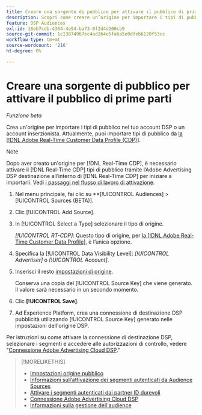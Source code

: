 ```yaml
---
title: Creare una sorgente di pubblico per attivare il pubblico di prime parti
description: Scopri come creare un’origine per importare i tipi di pubblico nel tuo account o in un account inserzionista.
feature: DSP Audiences
exl-id: 16eb7cdb-4364-4e94-ba73-0f2d4d200cb9
source-git-commit: 1c13874967ec4ad264e5fa6a5e0dfeb6120f53cc
workflow-type: tm+mt
source-wordcount: '216'
ht-degree: 0%

---
```


# Creare una sorgente di pubblico per attivare il pubblico di prime parti

*Funzione beta*

<!-- Will this remain for admin users/Adobe account teams only? -->

Crea un&#39;origine per importare i tipi di pubblico nel tuo account DSP o un account inserzionista. Attualmente, puoi importare tipi di pubblico da [la [!DNL Adobe Real-Time Customer Data Profile (CDP)]](https://experienceleague.adobe.com/docs/experience-platform/rtcdp/overview.html).

>[!NOTE]
>
>Dopo aver creato un&#39;origine per [!DNL Real-Time CDP], è necessario attivare il [!DNL Real-Time CDP] tipi di pubblico tramite l’Adobe Advertising DSP destinazione all’interno di [!DNL Real-Time CDP] per iniziare a importarli. Vedi [i passaggi nel flusso di lavoro di attivazione](source-about.md#workflow-sources).

1. Nel menu principale, fai clic su **[!UICONTROL Audiences] > [!UICONTROL Sources (BETA)].

1. Clic [!UICONTROL Add Source].

1. In [!UICONTROL Select a Type] selezionare il tipo di origine.

   *[!UICONTROL RT-CDP]*: Questo tipo di origine, per [la [!DNL Adobe Real-Time Customer Data Profile]](source-about.md), è l’unica opzione.

1. Specifica la [!UICONTROL Data Visibility Level]: *[!UICONTROL Advertiser]* o *[!UICONTROL Account]*.

1. Inserisci il resto [impostazioni di origine](source-settings.md).

   Conserva una copia del [!UICONTROL Source Key] che viene generato. Il valore sarà necessario in un secondo momento.

1. Clic **[!UICONTROL Save]**.

1. Ad Experience Platform, crea una connessione di destinazione DSP pubblicità utilizzando [!UICONTROL Source Key] generato nelle impostazioni dell&#39;origine DSP.

Per istruzioni su come attivare la connessione di destinazione DSP, selezionare i segmenti e accedere alle autorizzazioni di controllo, vedere &quot;[Connessione Adobe Advertising Cloud DSP](https://experienceleague.adobe.com/docs/experience-platform/destinations/catalog/advertising/adobe-advertising-cloud-connection.html).&quot;

>[!MORELIKETHIS]
>
>* [Impostazioni origine pubblico](source-settings.md)
>* [Informazioni sull’attivazione dei segmenti autenticati da Audience Sources](source-about.md)
>* [Attivare i segmenti autenticati dai partner ID durevoli](source-durable-id.md)<!-- title?-->
>* [Connessione Adobe Advertising Cloud DSP](https://experienceleague.adobe.com/docs/experience-platform/destinations/catalog/advertising/adobe-advertising-cloud-connection.html)
>* [Informazioni sulla gestione dell&#39;audience](/help/dsp/audiences/audience-about.md)

